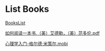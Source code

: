 # List Books

[BooksList](/BooksList.txt)

[如何阅读一本书.（美）艾德勒，（美）范多伦.pdf](Library/如何阅读一本书.（美）艾德勒，（美）范多伦.pdf)


[心理学入门-格尔德·米策尔.mobi](/心理学入门-格尔德·米策尔.mobi)


